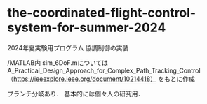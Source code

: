 # the-coordinated-flight-control-system-for-summer-2024
 
2024年夏実験用プログラム
協調制御の実装

/MATLAB内
sim_6DoF.mについてはA_Practical_Design_Approach_for_Complex_Path_Tracking_Control
（https://ieeexplore.ieee.org/document/10214418）
をもとに作成

ブランチ分岐あり．
基本的には個々人の研究用．
